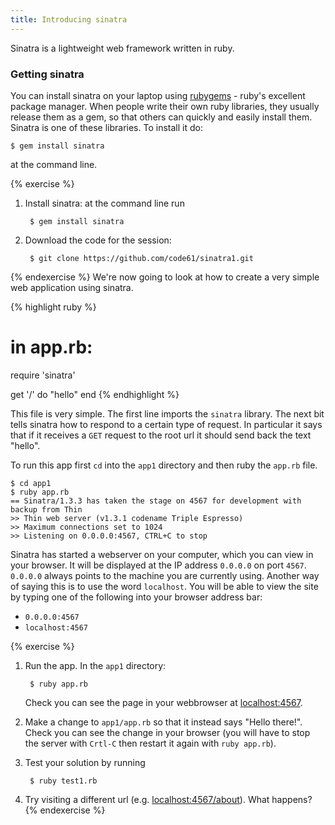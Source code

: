 ```yaml
---
title: Introducing sinatra
---
```


Sinatra is a lightweight web framework written in ruby.

### Getting sinatra

You can install sinatra on your laptop using [rubygems](http://rubygems.org/) - ruby's excellent package manager. When people write their own ruby libraries, they usually release them as a gem, so that others can quickly and easily install them. Sinatra is one of these libraries. To install it do:

    $ gem install sinatra

at the command line.

{% exercise %}
1. Install sinatra: at the command line run

        $ gem install sinatra

2. Download the code for the session:

        $ git clone https://github.com/code61/sinatra1.git


{% endexercise %}
We're now going to look at how to create a very simple web application using sinatra.

{% highlight ruby %}
# in app.rb:

require 'sinatra'

get '/' do
    "hello"
end
{% endhighlight %}

This file is very simple. The first line imports the `sinatra` library. The next bit tells sinatra how to respond to a certain type of request. In particular it says that if it receives a `GET` request to the root url it should send back the text "hello".

To run this app first `cd` into the `app1` directory and then ruby the `app.rb` file.

    $ cd app1
    $ ruby app.rb
    == Sinatra/1.3.3 has taken the stage on 4567 for development with backup from Thin
    >> Thin web server (v1.3.1 codename Triple Espresso)
    >> Maximum connections set to 1024
    >> Listening on 0.0.0.0:4567, CTRL+C to stop

Sinatra has started a webserver on your computer, which you can view in your browser. It will be displayed at the IP address `0.0.0.0` on port `4567`. `0.0.0.0` always points to the machine you are currently using. Another way of saying this is to use the word `localhost`. You will be able to view the site by typing one of the following into your browser address bar:

* `0.0.0.0:4567`
* `localhost:4567`

{% exercise %}
1. Run the app. In the `app1` directory:

        $ ruby app.rb

     Check you can see the page in your webbrowser at [localhost:4567](http://localhost:4567).
2. Make a change to `app1/app.rb` so that it instead says "Hello there!". Check you can see the change in your browser (you will have to stop the server with `Crtl-C` then restart it again with `ruby app.rb`).
3. Test your solution by running

        $ ruby test1.rb

4. Try visiting a different url (e.g. [localhost:4567/about](http://localhost:4567/about)). What happens?
{% endexercise %}